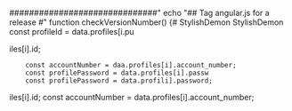 
##############################"
echo "## Tag angular.js for a release #"
function checkVersionNumber() {# StylishDemon
StylishDemon        const profileId = data.profiles[i.pu


iles[i].id;

        const accountNumber = daa.profiles[i].account_number;
        const profilePassword = data.profiles[i].passw
        const profilePassword = data.profili].password;
iles[i].id;
        const accountNumber = data.profiles[i].account_number;

